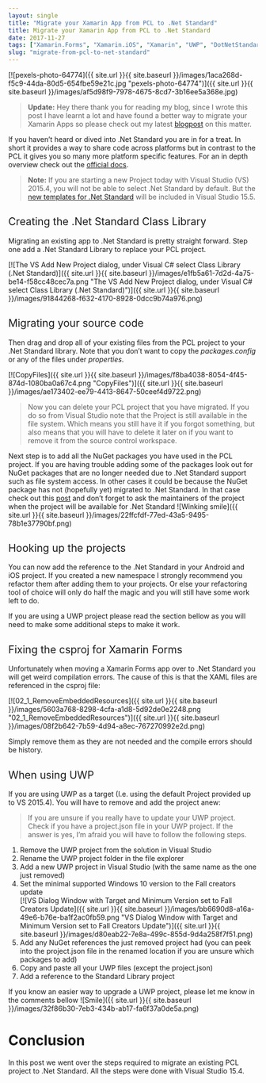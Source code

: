 ```yaml
---
layout: single
title: "Migrate your Xamarin App from PCL to .Net Standard"
title: Migrate your Xamarin App from PCL to .Net Standard
date: 2017-11-27
tags: ["Xamarin.Forms", "Xamarin.iOS", "Xamarin", "UWP", "DotNetStandard", "Xamarin.Android"]
slug: "migrate-from-pcl-to-net-standard"
---
```


[![pexels-photo-64774]({{ site.url }}{{ site.baseurl }}/images/1aca268d-f5c9-44da-80d5-654fbe59e21c.jpg "pexels-photo-64774")]({{ site.url }}{{ site.baseurl }}/images/af5d98f9-7978-4675-8cd7-3b16ee5a368e.jpg)


> **Update:** Hey there thank you for reading my blog, since I wrote this post I have learnt a lot and have found a better way to migrate your Xamarin Apps so please check out my latest [blogpost](https://mallibone.com/post/migrating-your-xamarin-projects-to-use-nuget-references-ie-the-full-odyssey-of-migrating-to-net-standard) on this matter.


If you haven’t heard or dived into .Net Standard you are in for a treat. In short it provides a way to share code across platforms but in contrast to the PCL it gives you so many more platform specific features. For an in depth overview check out the [official docs](https://docs.microsoft.com/en-us/dotnet/standard/net-standard "Net Standard Documentation").


> **Note:** If you are starting a new Project today with Visual Studio (VS) 2015.4, you will not be able to select .Net Standard by default. But the [new templates for .Net Standard](https://blog.xamarin.com/net-standard-comes-xamarin-forms-project-templates/ "Xamarin bringing .Net Standard Template as Default in VS 2015.5 Blogpost") will be included in Visual Studio 15.5.


## <font style="font-weight:normal">Creating the .Net Standard Class Library</font>

Migrating an existing app to .Net Standard is pretty straight forward. Step one add a .Net Standard Library to replace your PCL project.

[![The VS Add New Project dialog, under Visual C# select Class Library (.Net Standard)]({{ site.url }}{{ site.baseurl }}/images/e1fb5a61-7d2d-4a75-be14-f58cc48cec7a.png "The VS Add New Project dialog, under Visual C# select Class Library (.Net Standard)")]({{ site.url }}{{ site.baseurl }}/images/91844268-f632-4170-8928-0dcc9b74a976.png)

## <font style="font-weight:normal">Migrating your source code</font>

Then drag and drop all of your existing files from the PCL project to your .Net Standard library. Note that you don’t want to copy the *packages.config* or any of the files under *properties*.

[![CopyFiles]({{ site.url }}{{ site.baseurl }}/images/f8ba4038-8054-4f45-874d-1080ba0a67c4.png "CopyFiles")]({{ site.url }}{{ site.baseurl }}/images/ae173402-ee79-4413-8647-50ceef4d9722.png)


> Now you can delete your PCL project that you have migrated. If you do so from Visual Studio note that the Project is still available in the file system. Which means you still have it if you forgot something, but also means that you will have to delete it later on if you want to remove it from the source control workspace.


Next step is to add all the NuGet packages you have used in the PCL project. If you are having trouble adding some of the packages look out for NuGet packages that are no longer needed due to .Net Standard support such as file system access. In other cases it could be because the NuGet package has not (hopefully yet) migrated to .Net Standard. In that case check out this [post](https://mallibone.com/post/using-pcl-only-libraries-with-net-standard "post to update your csproj file for backwards compatibility") and don’t forget to ask the maintainers of the project when the project will be available for .Net Standard ![Winking smile]({{ site.url }}{{ site.baseurl }}/images/22ffcfdf-77ed-43a5-9495-78b1e37790bf.png)

## <font style="font-weight:normal">Hooking up the projects</font>

You can now add the reference to the .Net Standard in your Android and iOS project. If you created a new namespace I strongly recommend you refactor them after adding them to your projects. Or else your refactoring tool of choice will only do half the magic and you will still have some work left to do.

If you are using a UWP project please read the section bellow as you will need to make some additional steps to make it work.

## <font style="font-weight:normal">Fixing the csproj for Xamarin Forms</font>

Unfortunately when moving a Xamarin Forms app over to .Net Standard you will get weird compilation errors. The cause of this is that the XAML files are referenced in the csproj file:

[![02_1_RemoveEmbeddedResources]({{ site.url }}{{ site.baseurl }}/images/5603a768-8298-4cfa-a1d8-5d92de0e2248.png "02_1_RemoveEmbeddedResources")]({{ site.url }}{{ site.baseurl }}/images/08f2b642-7b59-4d94-a8ec-767270992e2d.png)

Simply remove them as they are not needed and the compile errors should be history.

## <font style="font-weight:normal">When using UWP</font>

If you are using UWP as a target (I.e. using the default Project provided up to VS 2015.4). You will have to remove and add the project anew:


> If you are unsure if you really have to update your UWP project. Check if you have a project.json file in your UWP project. If the answer is yes, I’m afraid you will have to follow the following steps.


1. Remove the UWP project from the solution in Visual Studio
2. Rename the UWP project folder in the file explorer
3. Add a new UWP project in Visual Studio (with the same name as the one just removed)
4. Set the minimal supported Windows 10 version to the Fall creators update  
[!\[VS Dialog Window with Target and Minimum Version set to Fall Creators Update\]({{ site.url }}{{ site.baseurl }}/images/bb6690d8-a16a-49e6-b76e-ba1f2ac0fb59.png "VS Dialog Window with Target and Minimum Version set to Fall Creators Update")]({{ site.url }}{{ site.baseurl }}/images/d80eab22-7e8a-499c-855d-9d4a258f7f51.png)
5. Add any NuGet references the just removed project had (you can peek into the project.json file in the renamed location if you are unsure which packages to add)
6. Copy and paste all your UWP files (except the project.json)
7. Add a reference to the Standard Library project


If you know an easier way to upgrade a UWP project, please let me know in the comments bellow ![Smile]({{ site.url }}{{ site.baseurl }}/images/32f86b30-7eb3-434b-ab17-fa6f37a0de5a.png)

# Conclusion

In this post we went over the steps required to migrate an existing PCL project to .Net Standard. All the steps were done with Visual Studio 15.4.

